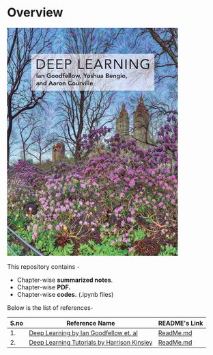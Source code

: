 # Overview

<img src="./deep-learning-book-goodfellow-cover.jpg" width="400" alt="Cover of the deep learning book by Goodfellow, Bengio and Courville" title="The Deep Learning Book - Goodfellow, I., Bengio, Y., and Courville, A. (2016)">

This repository contains -
* Chapter-wise **summarized notes**.
* Chapter-wise **PDF.**
* Chapter-wise **codes.** (.ipynb files)

Below is the list of references-

| S.no | Reference Name                               | README's Link |
|------|----------------------------------------------|---------------|
| 1.   | [Deep Learning by Ian Goodfellow et. al](http://faculty.neu.edu.cn/yury/AAI/Textbook/DeepLearningBook.pdf) |  [ReadMe.md](https://github.com/purvasingh96/Deep-learning-with-neural-networks/blob/master/Notes/Readme.md)             |
| 2.   | [Deep Learning Tutorials by Harrison Kinsley](https://www.youtube.com/watch?v=oYbVFhK_olY)  | [ReadMe.md](https://github.com/purvasingh96/Deep-learning-with-neural-networks/blob/master/Codes/sentdex/ReadMe.md)              |
